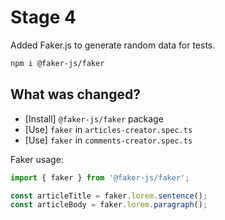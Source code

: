 # Stage 4

Added Faker.js to generate random data for tests.

```bash
npm i @faker-js/faker
```

## What was changed?

- [Install] `@faker-js/faker` package
- [Use] `faker` in `articles-creator.spec.ts`
- [Use] `faker` in `comments-creator.spec.ts`

Faker usage:

```ts
import { faker } from '@faker-js/faker';

const articleTitle = faker.lorem.sentence();
const articleBody = faker.lorem.paragraph();
```
